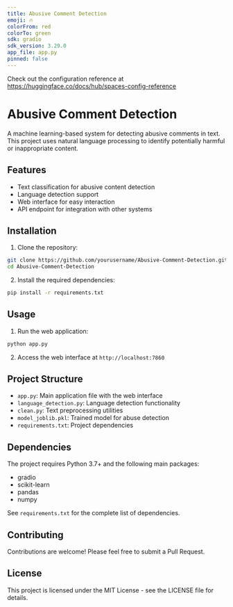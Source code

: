 ```yaml
---
title: Abusive Comment Detection
emoji: 🔥
colorFrom: red
colorTo: green
sdk: gradio
sdk_version: 3.29.0
app_file: app.py
pinned: false
---
```


Check out the configuration reference at https://huggingface.co/docs/hub/spaces-config-reference

# Abusive Comment Detection

A machine learning-based system for detecting abusive comments in text. This project uses natural language processing to identify potentially harmful or inappropriate content.

## Features

- Text classification for abusive content detection
- Language detection support
- Web interface for easy interaction
- API endpoint for integration with other systems

## Installation

1. Clone the repository:
```bash
git clone https://github.com/yourusername/Abusive-Comment-Detection.git
cd Abusive-Comment-Detection
```

2. Install the required dependencies:
```bash
pip install -r requirements.txt
```

## Usage

1. Run the web application:
```bash
python app.py
```

2. Access the web interface at `http://localhost:7860`

## Project Structure

- `app.py`: Main application file with the web interface
- `language_detection.py`: Language detection functionality
- `clean.py`: Text preprocessing utilities
- `model_joblib.pkl`: Trained model for abuse detection
- `requirements.txt`: Project dependencies

## Dependencies

The project requires Python 3.7+ and the following main packages:
- gradio
- scikit-learn
- pandas
- numpy

See `requirements.txt` for the complete list of dependencies.

## Contributing

Contributions are welcome! Please feel free to submit a Pull Request.

## License

This project is licensed under the MIT License - see the LICENSE file for details.
